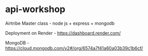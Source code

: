# api-workshop
Airtribe Master class - node js + express + mongodb

Deployment on Render - https://dashboard.render.com/

MongoDB - https://cloud.mongodb.com/v2#/org/6574a7f41a60a03b39c1b6cf/
